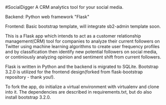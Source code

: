 #SocialDigger
A CRM analytics tool for your social media.

Backend: Python web framework "Flask"

Frontend: Basic bootstrap template, will integrate sb2-admin template soon.

This is a Flask app which intends to act as a customer relationship management(CRM) tool for companies to analyze their current followers on Twitter using machine learning algorithms to create user frequency profiles and by classification then identify new potential followers on social media, or continiously analyzing opinion and sentiment shift from current followers.

Flask is written in Python and the backend is migrated to SQLite. Bootstrap 3.2.0 is utilized for the frontend design(forked from flask-bootstrap repository - thank you!).

To fork the app, do initialize a virtual environment with virtualenv and clone into it. The dependencies are described in requirements.txt, but do also install bootstrap 3.2.0.